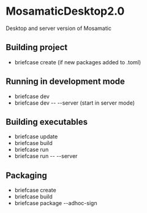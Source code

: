 # MosamaticDesktop2.0
Desktop and server version of Mosamatic

## Building project
- briefcase create (if new packages added to .toml)

## Running in development mode
- briefcase dev
- briefcase dev -- --server (start in server mode)

## Building executables
- briefcase update
- briefcase build
- briefcase run
- briefcase run -- --server

## Packaging
- briefcase create
- briefcase build
- briefcase package --adhoc-sign